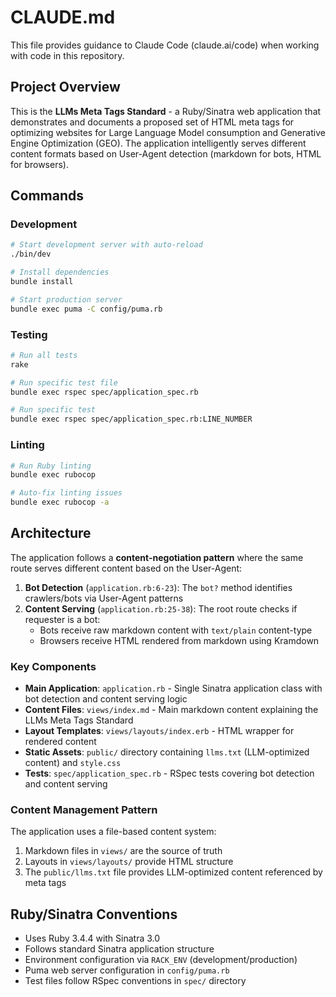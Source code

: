 # CLAUDE.md

This file provides guidance to Claude Code (claude.ai/code) when working with code in this repository.

## Project Overview

This is the **LLMs Meta Tags Standard** - a Ruby/Sinatra web application that demonstrates and documents a proposed set of HTML meta tags for optimizing websites for Large Language Model consumption and Generative Engine Optimization (GEO). The application intelligently serves different content formats based on User-Agent detection (markdown for bots, HTML for browsers).

## Commands

### Development
```bash
# Start development server with auto-reload
./bin/dev

# Install dependencies
bundle install

# Start production server
bundle exec puma -C config/puma.rb
```

### Testing
```bash
# Run all tests
rake

# Run specific test file
bundle exec rspec spec/application_spec.rb

# Run specific test
bundle exec rspec spec/application_spec.rb:LINE_NUMBER
```

### Linting
```bash
# Run Ruby linting
bundle exec rubocop

# Auto-fix linting issues
bundle exec rubocop -a
```

## Architecture

The application follows a **content-negotiation pattern** where the same route serves different content based on the User-Agent:

1. **Bot Detection** (`application.rb:6-23`): The `bot?` method identifies crawlers/bots via User-Agent patterns
2. **Content Serving** (`application.rb:25-38`): The root route checks if requester is a bot:
   - Bots receive raw markdown content with `text/plain` content-type
   - Browsers receive HTML rendered from markdown using Kramdown

### Key Components

- **Main Application**: `application.rb` - Single Sinatra application class with bot detection and content serving logic
- **Content Files**: `views/index.md` - Main markdown content explaining the LLMs Meta Tags Standard
- **Layout Templates**: `views/layouts/index.erb` - HTML wrapper for rendered content
- **Static Assets**: `public/` directory containing `llms.txt` (LLM-optimized content) and `style.css`
- **Tests**: `spec/application_spec.rb` - RSpec tests covering bot detection and content serving

### Content Management Pattern

The application uses a file-based content system:
1. Markdown files in `views/` are the source of truth
2. Layouts in `views/layouts/` provide HTML structure
3. The `public/llms.txt` file provides LLM-optimized content referenced by meta tags

## Ruby/Sinatra Conventions

- Uses Ruby 3.4.4 with Sinatra 3.0
- Follows standard Sinatra application structure
- Environment configuration via `RACK_ENV` (development/production)
- Puma web server configuration in `config/puma.rb`
- Test files follow RSpec conventions in `spec/` directory
